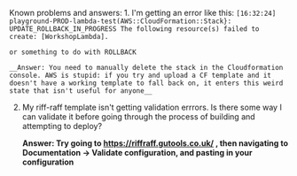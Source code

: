 Known problems and answers:
1.
    I'm getting an error like this:
    ```
    [16:32:24] playground-PROD-lambda-test(AWS::CloudFormation::Stack}: UPDATE_ROLLBACK_IN_PROGRESS The following resource(s) failed to create: [WorkshopLambda].
    ```

    or something to do with ROLLBACK

    __Answer: You need to manually delete the stack in the Cloudformation console. AWS is stupid: if you try and upload a CF template and it doesn't have a working template to fall back on, it enters this weird state that isn't useful for anyone__




2.
    My riff-raff template isn't getting validation errrors. Is there some way I can validate it before going through the process of building and attempting to deploy?

    __Answer: Try going to https://riffraff.gutools.co.uk/ , then navigating to Documentation -> Validate configuration, and pasting in your configuration__
